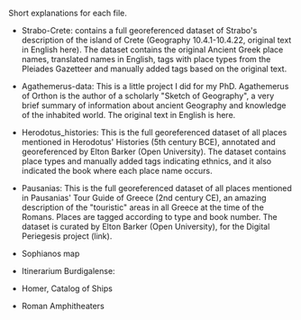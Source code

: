 Short explanations for each file. 


* Strabo-Crete: contains a full georeferenced dataset of Strabo's description of the island of Crete (Geography 10.4.1-10.4.22, original text in English here). The dataset contains the original Ancient Greek place names, translated names in English, tags with place types from the Pleiades Gazetteer and manually added tags based on the original text. 

* Agathemerus-data: This is a little project I did for my PhD. Agathemerus of Orthon is the author of a scholarly "Sketch of Geography", a very brief summary of information about ancient Geography and knowledge of the inhabited world. The original text in English is here. 

* Herodotus_histories: This is the full georeferenced dataset of all places mentioned in Herodotus' Histories (5th century BCE), annotated and georeferenced by Elton Barker (Open University). The dataset contains place types and manually added tags indicating ethnics, and it also indicated the book where each place name occurs. 

* Pausanias: This is the full georeferenced dataset of all places mentioned in Pausanias' Tour Guide of Greece (2nd century CE), an amazing description of the "touristic" areas in all Greece at the time of the Romans. Places are tagged according to type and book number. The dataset is curated by Elton Barker (Open University), for the Digital Periegesis project (link).

* Sophianos map

* Itinerarium Burdigalense: 

* Homer, Catalog of Ships

* Roman Amphitheaters


